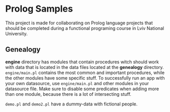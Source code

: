 Prolog Samples
==============

This project is made for collaborating on Prolog language projects that should be completed during a functional programing course in Lviv National University.

Genealogy
---------

**engine** directory has modules that contain procedures witch should work with data that is located in the data files located at the **genealogy** directory. `engine/main.pl` contains the most common and important procedures, while the other modules have some specific stuff.
To successfully run an app with your own datasource, use `engine/main.pl` and other modules in your datasource file. Make sure to disable some predicates when adding more than one module, because there is a lot of intersecting stuff. 

`demo.pl` and `demo2.pl` have a dummy-data with fictional people.
